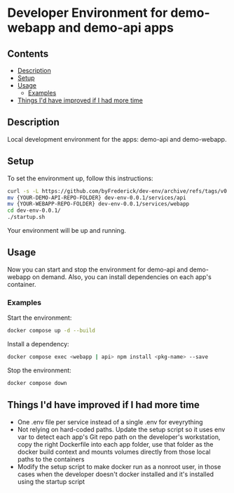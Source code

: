 # Developer Environment for demo-webapp and demo-api apps

## Contents

- [Description](#description)
- [Setup](#setup)
- [Usage](#usage)
    - [Examples](#examples)
- [Things I'd have improved if I had more time](#things-id-have-improved-if-i-had-more-time)

## Description

Local development environment for the apps: demo-api and demo-webapp.

## Setup

To set the environment up, follow this instructions:

```bash
curl -s -L https://github.com/byFrederick/dev-env/archive/refs/tags/v0.0.1.tar.gz | tar xz
mv {YOUR-DEMO-API-REPO-FOLDER} dev-env-0.0.1/services/api
mv {YOUR-WEBAPP-REPO-FOLDER} dev-env-0.0.1/services/webapp
cd dev-env-0.0.1/
./startup.sh
```

Your environment will be up and running.

## Usage

Now you can start and stop the environment for demo-api and demo-webapp on demand. Also, you can install dependencies on each app's container.

### Examples

Start the environment:

```bash
docker compose up -d --build
```

Install a dependency:

```bash
docker compose exec <webapp | api> npm install <pkg-name> --save
```

Stop the environment:

```bash
docker compose down
```

## Things I'd have improved if I had more time

- One .env file per service instead of a single .env for eveyrything
- Not relying on hard-coded paths. Update the setup script so it uses env var to detect each app's Git repo path on the developer's workstation, copy the right Dockerfile into each app folder, use that folder as the docker build context and mounts volumes directly from those local paths to the containers
- Modify the setup script to make docker run as a nonroot user, in those cases when the developer doesn't docker installed and it's installed using the startup script
